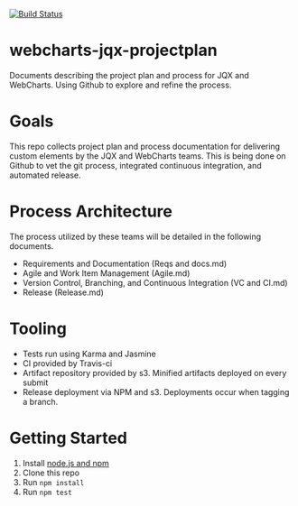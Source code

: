 [![Build Status](https://travis-ci.org/prestwick/webcharts-jqx-projectplan.svg?branch=master)](https://travis-ci.org/prestwick/webcharts-jqx-projectplan)

# webcharts-jqx-projectplan
Documents describing the project plan and process for JQX and WebCharts. Using Github to explore and refine the process.

# Goals
This repo collects project plan and process documentation for delivering custom elements by the JQX and WebCharts teams. This is being done on Github to vet the git process, integrated continuous integration, and automated release.

# Process Architecture
The process utilized by these teams will be detailed in the following documents. 
 - Requirements and Documentation (Reqs and docs.md)
 - Agile and Work Item Management (Agile.md)
 - Version Control, Branching, and Continuous Integration (VC and CI.md)
 - Release (Release.md)
 
# Tooling
- Tests run using Karma and Jasmine
- CI provided by Travis-ci
- Artifact repository provided by s3. Minified artifacts deployed on every submit
- Release deployment via NPM and s3. Deployments occur when tagging a branch.

# Getting Started
1. Install [node.js and npm](https://nodejs.org/dist/v4.4.5/node-v4.4.5.pkg)
2. Clone this repo
3. Run `npm install`
4. Run `npm test`